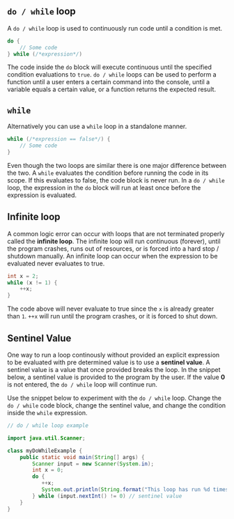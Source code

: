 ## `do / while` loop

A `do / while` loop is used to continuously run code until a condition is met. 

```Java
do {
    // Some code
} while (/*expression*/)
```

The code inside the `do` block will execute continuous until the specified condition evaluations to `true`. `do / while` loops can be used to perform a function until a user enters a certain command into the console, until a variable equals a certain value, or a function returns the expected result. 

## `while`

Alternatively you can use a `while` loop in a standalone manner. 

```Java
while (/*expression == false*/) {
    // Some code
}
```

Even though the two loops are similar there is one major difference between the two. A `while` evaluates the condition before running the code in its scope. If this evaluates to false, the code block is never run. In a `do / while` loop, the expression in the `do` block will run at least once before the expression is evaluated. 



## Infinite loop

A common logic error can occur with loops that are not terminated properly called the **infinite loop**. The infinite loop will run continuous (forever), until the program crashes, runs out of resources, or is forced into a hard stop / shutdown manually. An infinite loop can occur when the expression to be evaluated never evaluates to true. 

```Java
int x = 2;
while (x != 1) {
    ++x;
}
```

The code above will never evaluate to true since the `x` is already greater than `1`. `++x` will run until the program crashes, or it is forced to shut down. 

## Sentinel Value

One way to run a loop continously without provided an explicit expression to be evaluated with pre determined value is to use a **sentinel value**. A sentinel value is a value that once provided breaks the loop. In the snippet below, a sentinel value is provided to the program by the user. If the value **0** is not entered, the `do / while` loop will continue run. 

Use the snippet below to experiment with the `do / while` loop. Change the `do / while` code block, change the sentinel value, and change the condition inside the `while` expression. 

```Java
// do / while loop example

import java.util.Scanner;

class myDoWhileExample {
    public static void main(String[] args) {
        Scanner input = new Scanner(System.in);
        int x = 0;
        do {
           ++x; 
           System.out.println(String.format("This loop has run %d times", x));
        } while (input.nextInt() != 0) // sentinel value
    }
}
```

